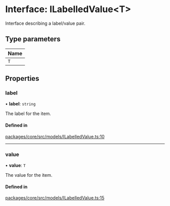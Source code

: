 # Interface: ILabelledValue\<T\>

Interface describing a label/value pair.

## Type parameters

| Name |
| :------ |
| `T` |

## Properties

### label

• **label**: `string`

The label for the item.

#### Defined in

[packages/core/src/models/ILabelledValue.ts:10](https://github.com/gtscio/framework/blob/e3dfdc9/packages/core/src/models/ILabelledValue.ts#L10)

___

### value

• **value**: `T`

The value for the item.

#### Defined in

[packages/core/src/models/ILabelledValue.ts:15](https://github.com/gtscio/framework/blob/e3dfdc9/packages/core/src/models/ILabelledValue.ts#L15)
